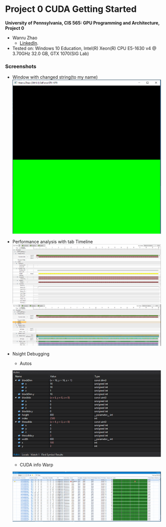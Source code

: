Project 0 CUDA Getting Started
====================

**University of Pennsylvania, CIS 565: GPU Programming and Architecture, Project 0**

* Wanru Zhao
  * [LinkedIn](www.linkedin.com/in/wanru-zhao).
* Tested on: Windows 10 Education, Intel(R) Xeon(R) CPU E5-1630 v4 @ 3.70GHz 32.0 GB, GTX 1070(SIG Lab)

### Screenshots

* Window with changed string(to my name)
![](images/run_result.PNG)


* Performance analysis with tab Timeline
![](images/pAnalysis_CUDA.PNG)
![](images/pAnalysis_OpenGL.PNG)

* Nsight Debugging
  * Autos
  
  ![](images/debug_Autos.PNG)
  
  * CUDA info Warp
  
  ![](images/debug_CUDAinfo1.PNG)
